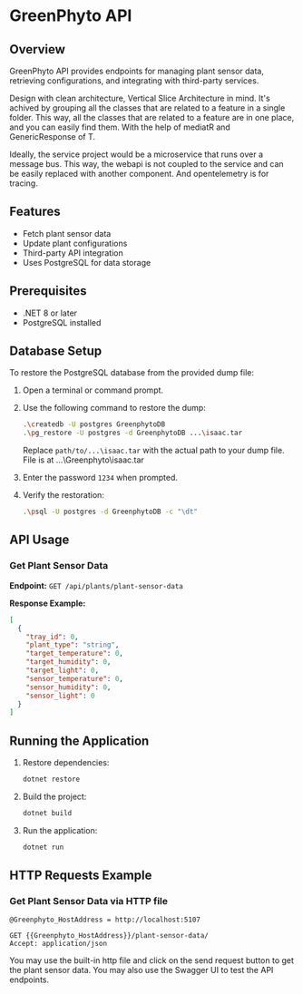 # GreenPhyto API

## Overview
GreenPhyto API provides endpoints for managing plant sensor data, retrieving configurations, and integrating with third-party services.

Design with clean architecture, Vertical Slice Architecture in mind.
It's achived by grouping all the classes that are related to a feature in a single folder. 
This way, all the classes that are related to a feature are in one place, and you can easily find them.
With the help of mediatR and GenericResponse of T.

Ideally, the service project would be a microservice that runs over a message bus. This way, the webapi is not coupled to the service and can be easily replaced with another component.
And opentelemetry is for tracing.

## Features
- Fetch plant sensor data
- Update plant configurations
- Third-party API integration
- Uses PostgreSQL for data storage

## Prerequisites
- .NET 8 or later
- PostgreSQL installed

## Database Setup
To restore the PostgreSQL database from the provided dump file:

1. Open a terminal or command prompt.
2. Use the following command to restore the dump:
   ```sh
   .\createdb -U postgres GreenphytoDB
   .\pg_restore -U postgres -d GreenphytoDB ...\isaac.tar
   ```
   Replace `path/to/...\isaac.tar` with the actual path to your dump file.
   File is at ...\Greenphyto\isaac.tar

3. Enter the password `1234` when prompted.
4. Verify the restoration:
   ```sh
   .\psql -U postgres -d GreenphytoDB -c "\dt"
   ```

## API Usage

### Get Plant Sensor Data
**Endpoint:** `GET /api/plants/plant-sensor-data`

**Response Example:**
```json
[
  {
    "tray_id": 0,
    "plant_type": "string",
    "target_temperature": 0,
    "target_humidity": 0,
    "target_light": 0,
    "sensor_temperature": 0,
    "sensor_humidity": 0,
    "sensor_light": 0
  }
]
```

## Running the Application
1. Restore dependencies:
   ```sh
   dotnet restore
   ```
2. Build the project:
   ```sh
   dotnet build
   ```
3. Run the application:
   ```sh
   dotnet run
   ```

## HTTP Requests Example

### Get Plant Sensor Data via HTTP file

```http
@Greenphyto_HostAddress = http://localhost:5107

GET {{Greenphyto_HostAddress}}/plant-sensor-data/
Accept: application/json
```
You may use the built-in http file and click on the send request button to get the plant sensor data.
You may also use the Swagger UI to test the API endpoints.


